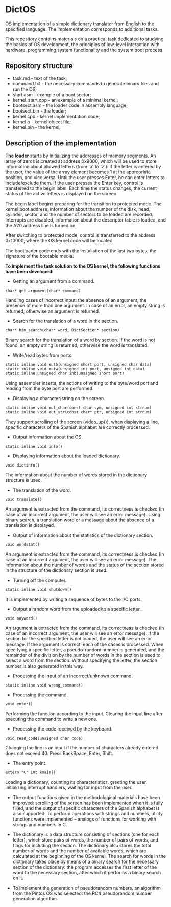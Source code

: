 # DictOS
OS implementation of a simple dictionary translator from English to the specified language. The implementation corresponds to additional tasks.

This repository contains materials on a practical task dedicated to studying the basics of OS development, the principles of low-level interaction with hardware, 
programming system functionality and the system boot process.

## Repository structure

+ task.md - text of the task;
+ command.txt - the necessary commands to generate binary files and run the OS;
+ start.asm - example of a boot sector;
+ kernel_start.cpp - an example of a minimal kernel;
+ bootsect.asm - the loader code in assembly language;
+ bootsect.bin - the loader;
+ kernel.cpp - kernel implementation code;
+ kernel.o - kernel object file;
+ kernel.bin - the kernel;

## Description of the implementation

**The loader** starts by initializing the addresses of memory segments.  An array of zeros is created at address 0x9000, which will be used to store information about allowed letters (from 'a' to 'z'): if the letter is entered by the user, the value of the array element becomes 1 at the appropriate position, and vice versa. Until the user presses Enter, he can enter letters to include/exclude them. If the user presses the Enter key, control is transferred to the begin label.  Each time the status changes, the current status of the active letters is displayed on the screen.

The begin label begins preparing for the transition to protected mode. The kernel boot address, information about the number of the disk, head, cylinder, sector, and the number of sectors to be loaded are recorded. Interrupts are disabled, information about the descriptor table is loaded, and the A20 address line is turned on. 

After switching to protected mode, control is transferred to the address 0x10000, where the OS kernel code will be located. 

The bootloader code ends with the installation of the last two bytes, the signature of the bootable media.

**To implement the task solution to the OS kernel, the following functions have been developed:**

+ Getting an argument from a command.
```
char* get_argument(char* command)
```

Handling cases of incorrect input: the absence of an argument, the presence of more than one argument. In case of an error, an empty string is returned, otherwise an argument is returned.

+ Search for the translation of a word in the section.
```
char* bin_search(char* word, DictSection* section)
```

Binary search for the translation of a word by section. If the word is not found, an empty string is returned, otherwise the word is translated.

+ Write/read bytes from ports.
```
static inline void outb(unsigned short port, unsigned char data)
static inline void outw(unsigned int port, unsigned int data)
static inline unsigned char inb(unsigned short port)
```

Using assembler inserts, the actions of writing to the byte/word port and reading from the byte port are performed.

+ Displaying a character/string on the screen.	
```
static inline void out_char(const char sym, unsigned int strnum)
static inline void out_str(const char* ptr, unsigned int strnum)
```

They support scrolling of the screen (video_up()), when displaying a line, specific characters of the Spanish alphabet are correctly processed.

+ Output information about the OS.	
```
static inline void info()
```

+ Displaying information about the loaded dictionary.	
```
void dictinfo()
```

The information about the number of words stored in the dictionary structure is used.

+ The translation of the word.
```
void translate()
```

An argument is extracted from the command, its correctness is checked (in case of an incorrect argument, the user will see an error message). Using binary search, a translation word or a message about the absence of a translation is displayed.

+ Output of information about the statistics of the dictionary section.	
```
void wordstat()
```

An argument is extracted from the command, its correctness is checked (in case of an incorrect argument, the user will see an error message). The information about the number of words and the status of the section stored in the structure of the dictionary section is used.

+ Turning off the computer.
```
static inline void shutdown()
```

It is implemented by writing a sequence of bytes to the I/O ports.

+ Output a random word from the uploaded/to a specific letter.
```
void anyword()
```

An argument is extracted from the command, its correctness is checked (in case of an incorrect argument, the user will see an error message).
If the section for the specified letter is not loaded, the user will see an error message. 
If the argument is correct, each of the cases is processed. When specifying a specific letter, a pseudo-random number is generated, and the remainder of the division by the number of words in the section is used to select a word from the section. Without specifying the letter, the section number is also generated in this way.

+ Processing the input of an incorrect/unknown command.
```
static inline void wrong_command()
```

+ Processing the command.	
```
void enter()
```

Performing the function according to the input. Clearing the input line after executing the command to write a new one.

+ Processing the code received by the keyboard.
```
void read_code(unsigned char code)
```

Changing the line is an input if the number of characters already entered does not exceed 40. Press BackSpace, Enter, Shift.

+ The entry point.
```
extern "C" int kmain()
```	

Loading a dictionary, counting its characteristics, greeting the user, initializing interrupt handlers, waiting for input from the user.

+ The output functions given in the methodological materials have been improved: scrolling of the screen has been implemented when it is fully filled, and the output of specific characters of the Spanish alphabet is also supported. To perform operations with strings and numbers, utility functions were implemented – analogs of functions for working with strings and numbers in C.

+ The dictionary is a data structure consisting of sections (one for each letter), which store pairs of words, the number of pairs of words, and flags for including the section. The dictionary also stores the total number of words and the number of available words, which are calculated at the beginning of the OS kernel. 
The search for words in the dictionary takes place by means of a binary search for the necessary section of the dictionary: the program accesses the first letter of the word to the necessary section, after which it performs a binary search on it.

+ To implement the generation of pseudorandom numbers, an algorithm from the Pintos OS was selected: the RC4 pseudorandom number generation algorithm.
